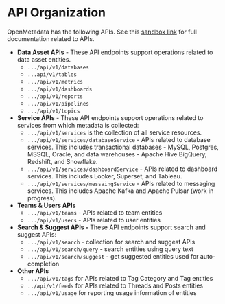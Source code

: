 # API Organization

OpenMetadata has the following APIs. See this [sandbox link](https://sandbox.open-metadata.org/docs) for full documentation related to APIs.

* **Data Asset APIs** - These API endpoints support operations related to data asset entities.
  * `.../api/v1/databases`
  * `...api/v1/tables`
  * `.../api/v1/metrics`
  * `.../api/v1/dashboards`
  * `.../api/v1/reports`
  * `.../api/v1/pipelines`
  * `.../api/v1/topics`
* **Service APIs** - These API endpoints support operations related to services from which metadata is collected:
  * `.../api/v1/services` is the collection of all service resources.
  * `.../api/v1/services/databaseService` - APIs related to database services. This includes transactional databases - MySQL, Postgres, MSSQL, Oracle, and data warehouses - Apache Hive BigQuery, Redshift, and Snowflake.
  * `.../api/v1/services/dashboardService` - APIs related to dashboard services. This includes Looker, Superset, and Tableau.
  * `.../api/v1/services/messaingService` - APIs related to messaging services. This includes Apache Kafka and Apache Pulsar (work in progress).
* **Teams & Users APIs**
  * `.../api/v1/teams` - APIs related to team entities
  * `.../api/v1/users` - APIs related to user entities
* **Search & Suggest APIs -** These API endpoints support search and suggest APIs:
  * `.../api/v1/search` - collection for search and suggest APIs
  * `.../api/v1/search/query` - search entities using query text
  * `.../api/v1/search/suggest` - get suggested entities used for auto-completion
* **Other APIs**
  * `.../api/v1/tags` for APIs related to Tag Category and Tag entities
  * `../api/v1/feeds` for APIs related to Threads and Posts entities
  * `.../api/v1/usage` for reporting usage information of entities
